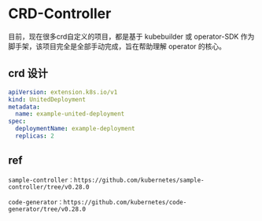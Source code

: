 # CRD-Controller
目前，现在很多crd自定义的项目，都是基于 kubebuilder 或 operator-SDK 作为脚手架，该项目完全是全部手动完成，旨在帮助理解 operator 的核心。

## crd 设计
```yaml
apiVersion: extension.k8s.io/v1
kind: UnitedDeployment
metadata:
  name: example-united-deployment
spec:
  deploymentName: example-deployment
  replicas: 2
```
## ref
```text
sample-controller：https://github.com/kubernetes/sample-controller/tree/v0.28.0

code-generator：https://github.com/kubernetes/code-generator/tree/v0.28.0
```